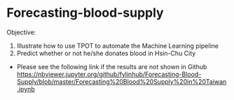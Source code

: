 # Forecasting-blood-supply
Objective:
1) Illustrate how to use TPOT to automate the Machine Learning pipeline 
2) Predict whether or not he/she donates blood in Hsin-Chu City 

* Please see the following link if the results are not shown in Github
https://nbviewer.jupyter.org/github/fylinhub/Forecasting-Blood-Supply/blob/master/Forecasting%20Blood%20Supply%20in%20Taiwan.ipynb
